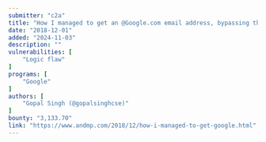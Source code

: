 ```yaml
---
submitter: "c2a"
title: "How I managed to get an @Google.com email address, bypassing their previous patch!"
date: "2018-12-01"
added: "2024-11-03"
description: ""
vulnerabilities: [
    "Logic flaw"
]
programs: [
    "Google"
]
authors: [
    "Gopal Singh (@gopalsinghcse)"
]
bounty: "3,133.70"
link: "https://www.andmp.com/2018/12/how-i-managed-to-get-google.html"
---
```




